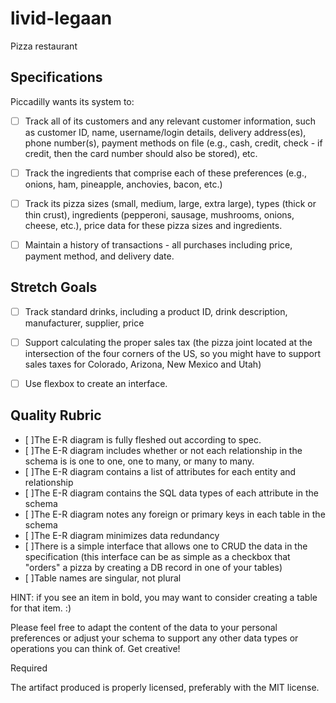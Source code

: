 # livid-legaan
Pizza restaurant

## Specifications

Piccadilly wants its system to:

- [ ] Track all of its customers and any relevant customer information, such as customer ID, name, username/login details, delivery address(es), phone number(s), payment methods on file (e.g., cash, credit, check - if credit, then the card number should also be stored), etc.
- [ ] Track the ingredients that comprise each of these preferences (e.g., onions, ham, pineapple, anchovies, bacon, etc.)
- [ ] Track its pizza sizes (small, medium, large, extra large), types (thick or thin crust), ingredients (pepperoni, sausage, mushrooms, onions, cheese, etc.), price data for these pizza sizes and ingredients.
- [ ] Maintain a history of transactions - all purchases including price, payment method, and delivery date.
 
 
 ## Stretch Goals
 
 - [ ] Track standard drinks, including a product ID, drink description, manufacturer, supplier, price
 - [ ] Support calculating the proper sales tax (the pizza joint located at the intersection of the four corners of the US, so you might have to support sales taxes for Colorado, Arizona, New Mexico and Utah)
 - [ ] Use flexbox to create an interface. 
 


## Quality Rubric

 - [ ]The E-R diagram is fully fleshed out according to spec.
 - [ ]The E-R diagram includes whether or not each relationship in the schema is is one to one, one to many, or many to many.
 - [ ]The E-R diagram contains a list of attributes for each entity and relationship
 - [ ]The E-R diagram contains the SQL data types of each attribute in the schema
 - [ ]The E-R diagram notes any foreign or primary keys in each table in the schema
 - [ ]The E-R diagram minimizes data redundancy
 - [ ]There is a simple interface that allows one to CRUD the data in the specification (this interface can be as simple as a checkbox that "orders" a pizza by creating a DB record in one of your tables)
 - [ ]Table names are singular, not plural




HINT: if you see an item in bold, you may want to consider creating a table for that item. :)

Please feel free to adapt the content of the data to your personal preferences or adjust your schema to support any other data types or operations you can think of. Get creative!

Required

 The artifact produced is properly licensed, preferably with the MIT license.
 
